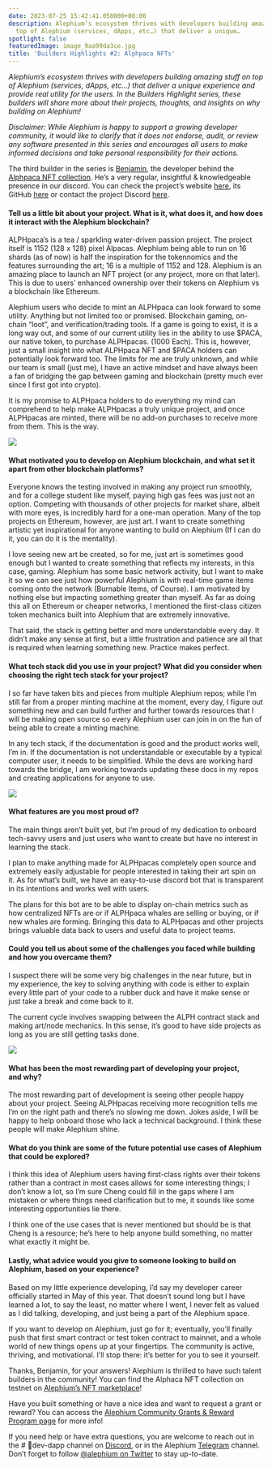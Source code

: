 ```yaml
---
date: 2023-07-25 15:42:41.058000+00:00
description: Alephium’s ecosystem thrives with developers building amazing stuff on
  top of Alephium (services, dApps, etc…) that deliver a unique…
spotlight: false
featuredImage: image_9aa99da3ce.jpg
title: 'Builders Highlights #2: Alphpaca NFTs'
---
```


_Alephium’s ecosystem thrives with developers building amazing stuff on top of Alephium (services, dApps, etc…) that deliver a unique experience and provide real utility for the users. In the Builders Highlight series, these builders will share more about their projects, thoughts, and insights on why building on Alephium!_

_Disclaimer: While Alephium is happy to support a growing developer community, it would like to clarify that it does not endorse, audit, or review any software presented in this series and encourages all users to make informed decisions and take personal responsibility for their actions._

The third builder in the series is <a href="https://twitter.com/BenLarkey" class="markup--anchor markup--p-anchor" data-href="https://twitter.com/BenLarkey" rel="noopener" target="_blank">Benjamin</a>, the developer behind the <a href="https://testnet.nft.alephium.org/collection-details?collectionId=e0385e13db8a162d6d419b4b4665d802fe547176143dbd0c7226db02b681fb00" class="markup--anchor markup--p-anchor" data-href="https://testnet.nft.alephium.org/collection-details?collectionId=e0385e13db8a162d6d419b4b4665d802fe547176143dbd0c7226db02b681fb00" rel="noopener" target="_blank">Alphpaca NFT collection</a>. He’s a very regular, insightful & knowledgeable presence in our discord. You can check the project’s website <a href="https://www.alphpaca.dev/" class="markup--anchor markup--p-anchor" data-href="https://www.alphpaca.dev/" rel="noopener" target="_blank">here</a>, its GitHub <a href="https://github.com/larkben/Ergollamas-Alphpacas" class="markup--anchor markup--p-anchor" data-href="https://github.com/larkben/Ergollamas-Alphpacas" rel="noopener" target="_blank">here</a> or contact the project Discord <a href="https://discord.gg/9eBCchJvn7" class="markup--anchor markup--p-anchor" data-href="https://discord.gg/9eBCchJvn7" rel="noopener" target="_blank">here</a>.

#### Tell us a little bit about your project. What is it, what does it, and how does it interact with the Alephium blockchain?

ALPHpaca’s is a tea / sparkling water-driven passion project. The project itself is 1152 (128 x 128) pixel Alpacas. Alephium being able to run on 16 shards (as of now) is half the inspiration for the tokennomics and the features surrounding the art; 16 is a multiple of 1152 and 128. Alephium is an amazing place to launch an NFT project (or any project, more on that later). This is due to users’ enhanced ownership over their tokens on Alephium vs a blockchain like Ethereum.

Alephium users who decide to mint an ALPHpaca can look forward to some utility. Anything but not limited too or promised. Blockchain gaming, on-chain “loot”, and verification/trading tools. If a game is going to exist, it is a long way out, and some of our current utility lies in the ability to use \$PACA, our native token, to purchase ALPHpacas. (1000 Each). This is, however, just a small insight into what ALPHpaca NFT and \$PACA holders can potentially look forward too. The limits for me are truly unknown, and while our team is small (just me), I have an active mindset and have always been a fan of bridging the gap between gaming and blockchain (pretty much ever since I first got into crypto).

It is my promise to ALPHpaca holders to do everything my mind can comprehend to help make ALPHpacas a truly unique project, and once ALPHpacas are minted, there will be no add-on purchases to receive more from them. This is the way.

![](image_f43a0567ee.jpg)

#### What motivated you to develop on Alephium blockchain, and what set it apart from other blockchain platforms?

Everyone knows the testing involved in making any project run smoothly, and for a college student like myself, paying high gas fees was just not an option. Competing with thousands of other projects for market share, albeit with more eyes, is incredibly hard for a one-man operation. Many of the top projects on Ethereum, however, are just art. I want to create something artistic yet inspirational for anyone wanting to build on Alephium (If I can do it, you can do it is the mentality).

I love seeing new art be created, so for me, just art is sometimes good enough but I wanted to create something that reflects my interests, in this case, gaming. Alephium has some basic network activity, but I want to make it so we can see just how powerful Alephium is with real-time game items coming onto the network (Burnable Items, of Course). I am motivated by nothing else but impacting something greater than myself. As far as doing this all on Ethereum or cheaper networks, I mentioned the first-class citizen token mechanics built into Alephium that are extremely innovative.

That said, the stack is getting better and more understandable every day. It didn’t make any sense at first, but a little frustration and patience are all that is required when learning something new. Practice makes perfect.

#### What tech stack did you use in your project? What did you consider when choosing the right tech stack for your project?

I so far have taken bits and pieces from multiple Alephium repos; while I’m still far from a proper minting machine at the moment, every day, I figure out something new and can build further and further towards resources that I will be making open source so every Alephium user can join in on the fun of being able to create a minting machine.

In any tech stack, if the documentation is good and the product works well, I’m in. If the documentation is not understandable or executable by a typical computer user, it needs to be simplified. While the devs are working hard towards the bridge, I am working towards updating these docs in my repos and creating applications for anyone to use.

![](image_92539f7304.jpg)

#### What features are you most proud of?

The main things aren’t built yet, but I’m proud of my dedication to onboard tech-savvy users and just users who want to create but have no interest in learning the stack.

I plan to make anything made for ALPHpacas completely open source and extremely easily adjustable for people interested in taking their art spin on it. As for what’s built, we have an easy-to-use discord bot that is transparent in its intentions and works well with users.

The plans for this bot are to be able to display on-chain metrics such as how centralized NFTs are or if ALPHpaca whales are selling or buying, or if new whales are forming. Bringing this data to ALPHpacas and other projects brings valuable data back to users and useful data to project teams.

#### Could you tell us about some of the challenges you faced while building and how you overcame them?

I suspect there will be some very big challenges in the near future, but in my experience, the key to solving anything with code is either to explain every little part of your code to a rubber duck and have it make sense or just take a break and come back to it.

The current cycle involves swapping between the ALPH contract stack and making art/node mechanics. In this sense, it’s good to have side projects as long as you are still getting tasks done.

![](image_8055e6e707.jpg)

#### What has been the most rewarding part of developing your project, and why?

The most rewarding part of development is seeing other people happy about your project. Seeing ALPHpacas receiving more recognition tells me I’m on the right path and there’s no slowing me down. Jokes aside, I will be happy to help onboard those who lack a technical background. I think these people will make Alephium shine.

#### What do you think are some of the future potential use cases of Alephium that could be explored?

I think this idea of Alephium users having first-class rights over their tokens rather than a contract in most cases allows for some interesting things; I don’t know a lot, so I’m sure Cheng could fill in the gaps where I am mistaken or where things need clarification but to me, it sounds like some interesting opportunities lie there.

I think one of the use cases that is never mentioned but should be is that Cheng is a resource; he’s here to help anyone build something, no matter what exactly it might be.

#### Lastly, what advice would you give to someone looking to build on Alephium, based on your experience?

Based on my little experience developing, I’d say my developer career officially started in May of this year. That doesn’t sound long but I have learned a lot, to say the least, no matter where I went, I never felt as valued as I did talking, developing, and just being a part of the Alephium space.

If you want to develop on Alephium, just go for it; eventually, you’ll finally push that first smart contract or test token contract to mainnet, and a whole world of new things opens up at your fingertips. The community is active, thriving, and motivational. I’ll stop there: it’s better for you to see it yourself.

Thanks, Benjamin, for your answers! Alephium is thrilled to have such talent builders in the community! You can find the Alphaca NFT collection on testnet on <a href="https://testnet.nft.alephium.org/collection-details?collectionId=e0385e13db8a162d6d419b4b4665d802fe547176143dbd0c7226db02b681fb00" class="markup--anchor markup--p-anchor" data-href="https://testnet.nft.alephium.org/collection-details?collectionId=e0385e13db8a162d6d419b4b4665d802fe547176143dbd0c7226db02b681fb00" rel="noopener" target="_blank">Alephium’s NFT marketplace</a>!

Have you built something or have a nice idea and want to request a grant or reward? You can access the <a href="https://github.com/alephium/community/blob/master/Grant%26RewardProgram.md" class="markup--anchor markup--p-anchor" data-href="https://github.com/alephium/community/blob/master/Grant%26RewardProgram.md" rel="noopener" target="_blank">Alephium Community Grants &amp; Reward Program page</a> for more info!

If you need help or have extra questions, you are welcome to reach out in the \# 🎨dev-dapp channel on <a href="https://alephium.org/discord/" class="markup--anchor markup--p-anchor" data-href="https://alephium.org/discord/" rel="noopener" target="_blank">Discord</a>, or in the Alephium <a href="https://t.me/alephiumgroup" class="markup--anchor markup--p-anchor" data-href="https://t.me/alephiumgroup" rel="noopener" target="_blank">Telegram</a> channel. Don’t forget to follow <a href="https://twitter.com/alephium" class="markup--anchor markup--p-anchor" data-href="https://twitter.com/alephium" rel="noopener" target="_blank">@alephium on Twitter</a> to stay up-to-date.
